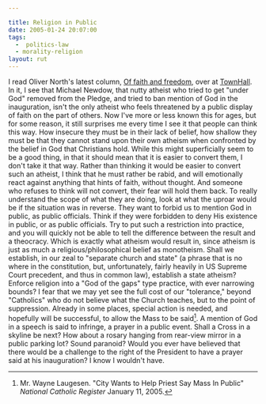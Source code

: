 ```yaml
---

title: Religion in Public
date: 2005-01-24 20:07:00
tags:
  -  politics-law
  - morality-religion
layout: rut
---
```


I read Oliver North's latest column, [Of faith and
freedom](http://www.townhall.com/columnists/ollienorth/on20050122.shtml), over
at [TownHall](http://www.townhall.com). In it, I see that Michael
Newdow, that nutty atheist who tried to get "under God" removed from
the Pledge, and tried to ban mention of God in the inauguration, isn't
the only atheist who feels threatened by a public display of faith on
the part of others. Now I've more or less known this for ages, but for
some reason, it still surprises me every time I see it that people can
think this way. How insecure they must be in their lack of belief, how
shallow they must be that they cannot stand upon their own atheism
when confronted by the belief in God that Christians hold. While this
might superficially seem to be a good thing, in that it should mean
that it is easier to convert them, I don't take it that way. Rather
than thinking it would be easier to convert such an atheist, I think
that he must rather be rabid, and will emotionally react against
anything that hints of faith, without thought. And someone who refuses
to think will not convert, their fear will hold them back. To really
understand the scope of what they are doing, look at what the uproar
would be if the situation was in reverse. They want to forbid us to
mention God in public, as public officials. Think if they were
forbidden to deny His existence in public, or as public officials.
Try to put such a restriction into practice, and you will quickly not
be able to tell the difference between the result and a theocracy.
Which is exactly what atheism would result in, since atheism is just
as much a religious/philosophical belief as monotheism. Shall we
establish, in our zeal to "separate church and state" (a phrase that
is no where in the constitution, but, unfortunately, fairly heavily in
US Supreme Court precedent, and thus in common law), establish a state
atheism? Enforce religion into a "God of the gaps" type practice, with
ever narrowing bounds? I fear that we may yet see the full cost of our
"tolerance," beyond "Catholics" who do not believe what the Church
teaches, but to the point of suppression. Already in some places,
special action is needed, and hopefully will be successful, to allow
the Mass to be said[^20130713-1]. A mention of God in a speech is said to
infringe, a prayer in a public event. Shall a Cross in a skyline be next? How
about a rosary hanging from rear-view mirror in a public parking lot? Sound
paranoid? Would you ever have believed that there would be a challenge to the
right of the President to have a prayer said at his inauguration? I know I
wouldn't have.

[^20130713-1]: Mr. Wayne Laugesen. "City Wants to Help Priest Say Mass In Public" *National Catholic Register* January 11, 2005.


